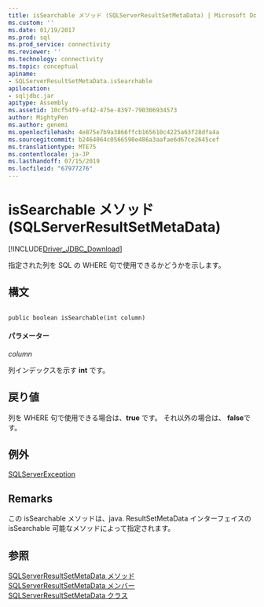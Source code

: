 ```yaml
---
title: isSearchable メソッド (SQLServerResultSetMetaData) | Microsoft Docs
ms.custom: ''
ms.date: 01/19/2017
ms.prod: sql
ms.prod_service: connectivity
ms.reviewer: ''
ms.technology: connectivity
ms.topic: conceptual
apiname:
- SQLServerResultSetMetaData.isSearchable
apilocation:
- sqljdbc.jar
apitype: Assembly
ms.assetid: 10cf54f9-ef42-475e-8397-790306934573
author: MightyPen
ms.author: genemi
ms.openlocfilehash: 4e875e7b9a3866ffcb165610c4225a63f28dfa4a
ms.sourcegitcommit: b2464064c0566590e486a3aafae6d67ce2645cef
ms.translationtype: MTE75
ms.contentlocale: ja-JP
ms.lasthandoff: 07/15/2019
ms.locfileid: "67977276"
---
```

# <a name="issearchable-method-sqlserverresultsetmetadata"></a>isSearchable メソッド (SQLServerResultSetMetaData)
[!INCLUDE[Driver_JDBC_Download](../../../includes/driver_jdbc_download.md)]

  指定された列を SQL の WHERE 句で使用できるかどうかを示します。  
  
## <a name="syntax"></a>構文  
  
```  
  
public boolean isSearchable(int column)  
```  
  
#### <a name="parameters"></a>パラメーター  
 *column*  
  
 列インデックスを示す **int** です。  
  
## <a name="return-value"></a>戻り値  
 列を WHERE 句で使用できる場合は、**true** です。 それ以外の場合は、 **false**です。  
  
## <a name="exceptions"></a>例外  
 [SQLServerException](../../../connect/jdbc/reference/sqlserverexception-class.md)  
  
## <a name="remarks"></a>Remarks  
 この isSearchable メソッドは、java. ResultSetMetaData インターフェイスの isSearchable 可能なメソッドによって指定されます。  
  
## <a name="see-also"></a>参照  
 [SQLServerResultSetMetaData メソッド](../../../connect/jdbc/reference/sqlserverresultsetmetadata-methods.md)   
 [SQLServerResultSetMetaData メンバー](../../../connect/jdbc/reference/sqlserverresultsetmetadata-members.md)   
 [SQLServerResultSetMetaData クラス](../../../connect/jdbc/reference/sqlserverresultsetmetadata-class.md)  
  
  
